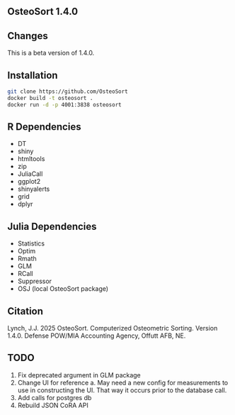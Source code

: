 ## OsteoSort 1.4.0

## Changes
This is a beta version of 1.4.0.

## Installation
```sh
git clone https://github.com/OsteoSort
docker build -t osteosort .
docker run -d -p 4001:3838 osteosort
```

## R Dependencies
* DT
* shiny
* htmltools
* zip
* JuliaCall
* ggplot2
* shinyalerts
* grid
* dplyr

## Julia Dependencies
* Statistics
* Optim
* Rmath
* GLM
* RCall
* Suppressor
* OSJ (local OsteoSort package)

## Citation
Lynch, J.J. 2025 OsteoSort. Computerized Osteometric Sorting. Version 1.4.0. Defense POW/MIA Accounting Agency, Offutt AFB, NE.

## TODO
1. Fix deprecated argument in GLM package
2. Change UI for reference
    a. May need a new config for measurements to use in constructing the UI. That way it occurs prior to the database call.
3. Add calls for postgres db
4. Rebuild JSON CoRA API